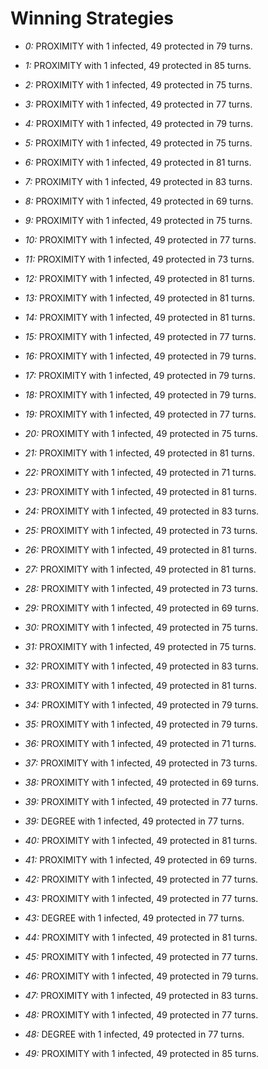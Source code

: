 # Winning Strategies

* _0:_ PROXIMITY with 1 infected, 49 protected in 79 turns.


* _1:_ PROXIMITY with 1 infected, 49 protected in 85 turns.


* _2:_ PROXIMITY with 1 infected, 49 protected in 75 turns.


* _3:_ PROXIMITY with 1 infected, 49 protected in 77 turns.


* _4:_ PROXIMITY with 1 infected, 49 protected in 79 turns.


* _5:_ PROXIMITY with 1 infected, 49 protected in 75 turns.


* _6:_ PROXIMITY with 1 infected, 49 protected in 81 turns.


* _7:_ PROXIMITY with 1 infected, 49 protected in 83 turns.


* _8:_ PROXIMITY with 1 infected, 49 protected in 69 turns.


* _9:_ PROXIMITY with 1 infected, 49 protected in 75 turns.


* _10:_ PROXIMITY with 1 infected, 49 protected in 77 turns.


* _11:_ PROXIMITY with 1 infected, 49 protected in 73 turns.


* _12:_ PROXIMITY with 1 infected, 49 protected in 81 turns.


* _13:_ PROXIMITY with 1 infected, 49 protected in 81 turns.


* _14:_ PROXIMITY with 1 infected, 49 protected in 81 turns.


* _15:_ PROXIMITY with 1 infected, 49 protected in 77 turns.


* _16:_ PROXIMITY with 1 infected, 49 protected in 79 turns.


* _17:_ PROXIMITY with 1 infected, 49 protected in 79 turns.


* _18:_ PROXIMITY with 1 infected, 49 protected in 79 turns.


* _19:_ PROXIMITY with 1 infected, 49 protected in 77 turns.


* _20:_ PROXIMITY with 1 infected, 49 protected in 75 turns.


* _21:_ PROXIMITY with 1 infected, 49 protected in 81 turns.


* _22:_ PROXIMITY with 1 infected, 49 protected in 71 turns.


* _23:_ PROXIMITY with 1 infected, 49 protected in 81 turns.


* _24:_ PROXIMITY with 1 infected, 49 protected in 83 turns.


* _25:_ PROXIMITY with 1 infected, 49 protected in 73 turns.


* _26:_ PROXIMITY with 1 infected, 49 protected in 81 turns.


* _27:_ PROXIMITY with 1 infected, 49 protected in 81 turns.


* _28:_ PROXIMITY with 1 infected, 49 protected in 73 turns.


* _29:_ PROXIMITY with 1 infected, 49 protected in 69 turns.


* _30:_ PROXIMITY with 1 infected, 49 protected in 75 turns.


* _31:_ PROXIMITY with 1 infected, 49 protected in 75 turns.


* _32:_ PROXIMITY with 1 infected, 49 protected in 83 turns.


* _33:_ PROXIMITY with 1 infected, 49 protected in 81 turns.


* _34:_ PROXIMITY with 1 infected, 49 protected in 79 turns.


* _35:_ PROXIMITY with 1 infected, 49 protected in 79 turns.


* _36:_ PROXIMITY with 1 infected, 49 protected in 71 turns.


* _37:_ PROXIMITY with 1 infected, 49 protected in 73 turns.


* _38:_ PROXIMITY with 1 infected, 49 protected in 69 turns.


* _39:_ PROXIMITY with 1 infected, 49 protected in 77 turns.


* _39:_ DEGREE with 1 infected, 49 protected in 77 turns.


* _40:_ PROXIMITY with 1 infected, 49 protected in 81 turns.


* _41:_ PROXIMITY with 1 infected, 49 protected in 69 turns.


* _42:_ PROXIMITY with 1 infected, 49 protected in 77 turns.


* _43:_ PROXIMITY with 1 infected, 49 protected in 77 turns.


* _43:_ DEGREE with 1 infected, 49 protected in 77 turns.


* _44:_ PROXIMITY with 1 infected, 49 protected in 81 turns.


* _45:_ PROXIMITY with 1 infected, 49 protected in 77 turns.


* _46:_ PROXIMITY with 1 infected, 49 protected in 79 turns.


* _47:_ PROXIMITY with 1 infected, 49 protected in 83 turns.


* _48:_ PROXIMITY with 1 infected, 49 protected in 77 turns.


* _48:_ DEGREE with 1 infected, 49 protected in 77 turns.


* _49:_ PROXIMITY with 1 infected, 49 protected in 85 turns.


